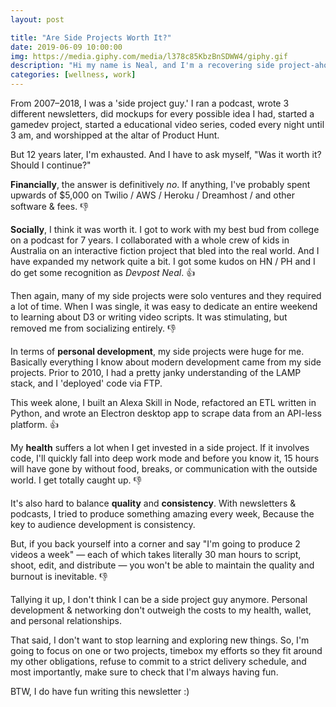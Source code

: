 ```yaml
---
layout: post

title: "Are Side Projects Worth It?"
date: 2019-06-09 10:00:00
img: https://media.giphy.com/media/l378c85KbzBnSDWW4/giphy.gif
description: "Hi my name is Neal, and I'm a recovering side project-aholic"
categories: [wellness, work]
---
```


From 2007&ndash;2018, I was a 'side project guy.' I ran a podcast, wrote 3 different newsletters, did mockups for every possible idea I had, started a gamedev project, started a educational video series, coded every night until 3 am, and worshipped at the altar of Product Hunt.

But 12 years later, I'm exhausted. And I have to ask myself, "Was it worth it? Should I continue?"

**Financially**, the answer is definitively _no_. If anything, I've probably spent upwards of $5,000 on Twilio / AWS / Heroku / Dreamhost / and other software & fees. 👎

**Socially**, I think it was worth it. I got to work with my best bud from college on a podcast for 7 years. I collaborated with a whole crew of kids in Australia on an interactive fiction project that bled into the real world. And I have expanded my network quite a bit. I got some kudos on HN / PH and I do get some recognition as _Devpost Neal_. 👍

Then again, many of my side projects were solo ventures and they required a lot of time. When I was single, it was easy to dedicate an entire weekend to learning about D3 or writing video scripts. It was stimulating, but removed me from socializing entirely. 👎

In terms of **personal development**, my side projects were huge for me. Basically everything I know about modern development came from my side projects. Prior to 2010, I had a pretty janky understanding of the LAMP stack, and I 'deployed' code via FTP. 

This week alone, I built an Alexa Skill in Node, refactored an ETL written in Python, and wrote an Electron desktop app to scrape data from an API-less platform. 👍

My **health** suffers a lot when I get invested in a side project. If it involves code, I'll quickly fall into deep work mode and before you know it, 15 hours will have gone by without food, breaks, or communication with the outside world. I get totally caught up. 👎 

It's also hard to balance **quality** and **consistency**. With newsletters & podcasts, I tried to produce something amazing every week, Because the key to audience development is consistency. 

But, if you back yourself into a corner and say "I'm going to produce 2 videos a week" &mdash; each of which takes literally 30 man hours to script, shoot, edit, and distribute &mdash; you won't be able to maintain the quality and burnout is inevitable. 👎

Tallying it up, I don't think I can be a side project guy anymore. Personal development & networking don't outweigh the costs to my health, wallet, and personal relationships.

That said, I don't want to stop learning and exploring new things. So, I'm going to focus on one or two projects, timebox my efforts so they fit around my other obligations, refuse to commit to a strict delivery schedule, and most importantly, make sure to check that I'm always having fun.

BTW, I do have fun writing this newsletter :)